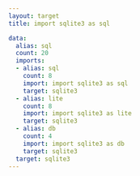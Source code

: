 ```yaml
---
layout: target
title: import sqlite3 as sql

data:
  alias: sql
  count: 20
  imports:
  - alias: sql
    count: 8
    import: import sqlite3 as sql
    target: sqlite3
  - alias: lite
    count: 8
    import: import sqlite3 as lite
    target: sqlite3
  - alias: db
    count: 4
    import: import sqlite3 as db
    target: sqlite3
  target: sqlite3
---
```


